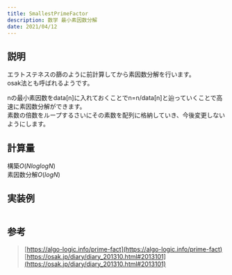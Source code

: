 ```yaml
---
title: SmallestPrimeFactor
description: 数学 最小素因数分解
date: 2021/04/12
---
```


## 説明
エラトステネスの篩のように前計算してから素因数分解を行います。  
osak法とも呼ばれるようです。

nの最小素因数をdata[n]に入れておくことでn=n/data[n]と辿っていくことで高速に素因数分解ができます。  
素数の倍数をループするさいにその素数を配列に格納していき、今後変更しないようにします。

## 計算量
構築$O(NloglogN)$  
素因数分解$O(logN)$

## 実装例

```cpp import=/assets/Library/math/smallestprimefactor.cpp
```

## 参考

> [https://algo-logic.info/prime-fact](https://algo-logic.info/prime-fact)
> [https://osak.jp/diary/diary_201310.html#2013101](https://osak.jp/diary/diary_201310.html#2013101)